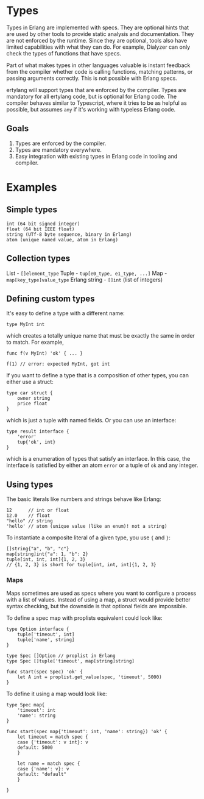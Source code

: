 # Types

Types in Erlang are implemented with specs. They are optional hints that are used by other tools to provide static analysis and documentation. They are not enforced by the runtime. Since they are optional, tools also have limited capabilities with
what they can do. For example, Dialyzer can only check the types of functions that have specs.

Part of what makes types in other languages valuable is instant feedback from the compiler whether code is calling functions, matching
patterns, or passing arguments correctly. This is not possible with Erlang specs.

ertylang will support types that are enforced by the compiler. Types are mandatory for all ertylang code, but is optional for Erlang code. The compiler behaves similar to Typescript, where it tries to be as helpful as possible, but assumes `any` if it's working with typeless Erlang code.

## Goals
1. Types are enforced by the compiler.
2. Types are mandatory everywhere.
3. Easy integration with existing types in Erlang code in tooling and compiler.


# Examples

## Simple types
```ertylang
int (64 bit signed integer)
float (64 bit IEEE float)
string (UTf-8 byte sequence, binary in Erlang)
atom (unique named value, atom in Erlang)
```

## Collection types
List - `[]element_type`
Tuple - `tup[e0_type, e1_type, ...]`
Map - `map[key_type]value_type`
Erlang string - `[]int` (list of integers)

## Defining custom types
It's easy to define a type with a different name:

```
type MyInt int
```
which creates a totally unique name that must be exactly the same in order to match. For example,

```
func f(v MyInt) 'ok' { ... }

f(1) // error: expected MyInt, got int
```

If you want to define a type that is a composition of other types, you can either use a struct:

```
type car struct {
    owner string
    price float
}
```

which is just a tuple with named fields. Or you can use an interface:

```
type result interface {
    'error'
    tup{'ok', int}
}
```

which is a enumeration of types that satisfy an interface. In this case, the interface is satisfied by either an atom `error` or a tuple of `ok` and any integer.

## Using types
The basic literals like numbers and strings behave like Erlang:

```
12      // int or float
12.0    // float
"hello" // string
'hello' // atom (unique value (like an enum)! not a string)
```

To instantiate a composite literal of a given type, you use `{` and `}`:

```
[]string{"a", "b", "c"}
map[string]int{"a": 1, "b": 2}
tuple[int, int, int]{1, 2, 3}
// {1, 2, 3} is short for tuple[int, int, int]{1, 2, 3}
```

### Maps
Maps sometimes are used as specs where you want to configure a process with a list of values. Instead of using a map, a struct would provide better syntax checking, but the downside is that optional fields are impossible.

To define a spec map with proplists equivalent could look like:

```
type Option interface {
    tuple['timeout', int]
    tuple['name', string]
}

type Spec []Option // proplist in Erlang
type Spec []tuple['timeout', map[string]string]

func start(spec Spec) 'ok' {
    let A int = proplist.get_value(spec, 'timeout', 5000)
}

```

To define it using a map would look like:

```
type Spec map{
    'timeout': int
    'name': string
}

func start(spec map{'timeout': int, 'name': string}) 'ok' {
    let timeout = match spec {
    case {'timeout': v int}: v
    default: 5000
    }

    let name = match spec {
    case {'name': v}: v
    default: "default"
    }

}
```
```